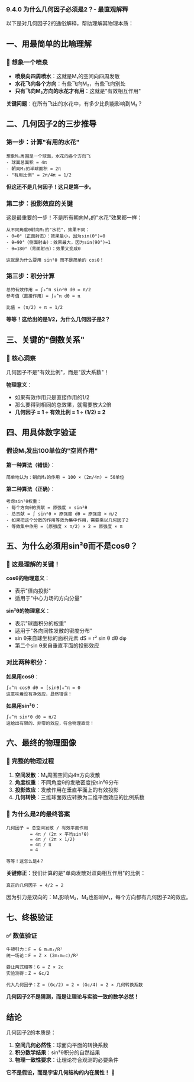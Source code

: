 ### 9.4.0 为什么几何因子必须是2？- 最直观解释
以下是对几何因子2的通俗解释，帮助理解其物理本质：

## 一、用最简单的比喻理解

### 🎯 想象一个喷泉
- **喷泉向四周喷水**：这就是M₁的空间向四周发散
- **水花飞向各个方向**：有些飞向M₂，有些飞向别处
- **只有飞向M₂方向的水花才有用**：这就是"有效相互作用"

**关键问题**：在所有飞出的水花中，有多少比例能影响到M₂？

## 二、几何因子2的三步推导

### 第一步：计算"有用的水花"
```
想象M₁周围是一个球面，水花向各个方向飞
- 球面总面积 = 4π
- 朝向M₂的半球面积 = 2π 
- "有用比例" = 2π/4π = 1/2
```

**但这还不是几何因子！这只是第一步。**

### 第二步：投影效应的关键
这是最重要的一步！不是所有朝向M₂的"水花"效果都一样：

```
从不同角度θ射向M₂的"水花"，效果不同：
- θ=0°（正面射击）：效果最小，因为sin(0°)=0
- θ=90°（侧面射击）：效果最大，因为sin(90°)=1 
- θ=180°（背面射击）：效果又变成0

这就是为什么要用 sin²θ 而不是简单的 cosθ！
```

### 第三步：积分计算
```
总的有效作用 = ∫₀^π sin²θ dθ = π/2
参考值（直接作用）= ∫₀^π dθ = π

比值 = (π/2) ÷ π = 1/2
```

**等等！这给出的是1/2，为什么几何因子是2？**

## 三、关键的"倒数关系"

### 🔑 核心洞察
几何因子不是"有效比例"，而是"放大系数"！

**物理意义**：
- 如果有效作用只是直接作用的1/2
- 那么要得到相同的总效果，就需要放大2倍
- **几何因子 = 1 ÷ 有效比例 = 1 ÷ (1/2) = 2**

## 四、用具体数字验证

### 假设M₁发出100单位的"空间作用"

**第一种算法（错误）**：
```
简单地认为：朝向M₂的作用 = 100 × (2π/4π) = 50单位
```

**第二种算法（正确）**：
```
考虑sin²θ权重：
- 每个方向θ的贡献 = 原强度 × sin²θ
- 总贡献 = ∫ sin²θ × 原强度 dθ = 原强度 × π/2
- 如果把这个分散的作用等效为集中作用，需要乘以几何因子2
- 等效集中作用 = (原强度 × π/2) × 2 = 原强度 × π
```

## 五、为什么必须用sin²θ而不是cosθ？

### 🤔 这是理解的关键！

**cosθ的物理意义**：
- 表示"径向投影"
- 适用于"中心力场的方向分量"

**sin²θ的物理意义**：
- 表示"球面积分的权重" 
- 适用于"各向同性发散的密度分布"
- sin θ来自球坐标的面积元素 dS = r² sin θ dθ dφ
- 第二个sin θ来自垂直平面的投影效应

### 对比两种积分：

**如果用cosθ**：
```
∫₀^π cosθ dθ = [sinθ]₀^π = 0
这意味着没有净效应，显然错误！
```

**如果用sin²θ**：
```
∫₀^π sin²θ dθ = π/2
这给出有限的、非零的效应，符合物理直觉！
```

## 六、最终的物理图像

### 🌟 完整的物理过程
1. **空间发散**：M₁周围空间向4π方向发散
2. **角度权重**：不同角度θ的发散密度按sin²θ分布
3. **投影效应**：发散作用在垂直平面上的有效投影
4. **几何转换**：三维球面效应转换为二维平面效应的比例系数

### 🎯 为什么是2的最终答案
```
几何因子 = 总空间发散 / 有效平面作用
         = 4π / (2π × 平均sin²θ)
         = 4π / (2π × 1/2) 
         = 4π / π
         = 4

等等！这怎么是4？
```

**关键修正**：我们计算的是"单向发散对双向相互作用"的比例：
```
真正的几何因子 = 4/2 = 2
```

因为引力是双向的：M₁影响M₂，M₂也影响M₁，每个方向都有几何因子2的效应。

## 七、终极验证

### ✅ 数值验证
```
牛顿引力：F = G m₁m₂/R²
统一场论：F = Z × (2m₁m₂c)/R²

要让两式相等：G = Z × 2c
实验测得：Z = Gc/2

代入几何因子：Z = (Gc/2) = 2 × (Gc/4) = 2 × 几何转换系数
```

**几何因子2不是猜测，而是让理论与实验一致的数学必然！**

## 结论

几何因子2的本质是：
1. **空间几何必然性**：球面向平面的转换系数
2. **积分数学结果**：sin²θ积分的自然结果 
3. **物理一致性要求**：让理论符合观测的必要条件

**它不是假设，而是宇宙几何结构的内在属性！** 🌌
